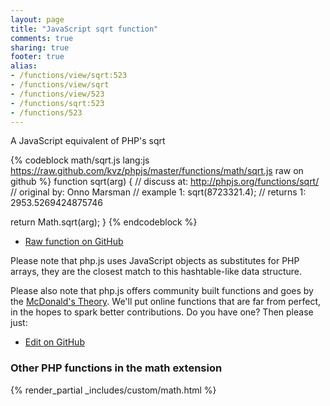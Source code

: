 ```yaml
---
layout: page
title: "JavaScript sqrt function"
comments: true
sharing: true
footer: true
alias:
- /functions/view/sqrt:523
- /functions/view/sqrt
- /functions/view/523
- /functions/sqrt:523
- /functions/523
---
```

<!-- Generated by Rakefile:build -->
A JavaScript equivalent of PHP's sqrt

{% codeblock math/sqrt.js lang:js https://raw.github.com/kvz/phpjs/master/functions/math/sqrt.js raw on github %}
function sqrt(arg) {
  //  discuss at: http://phpjs.org/functions/sqrt/
  // original by: Onno Marsman
  //   example 1: sqrt(8723321.4);
  //   returns 1: 2953.5269424875746

  return Math.sqrt(arg);
}
{% endcodeblock %}

 - [Raw function on GitHub](https://github.com/kvz/phpjs/blob/master/functions/math/sqrt.js)

Please note that php.js uses JavaScript objects as substitutes for PHP arrays, they are 
the closest match to this hashtable-like data structure. 

Please also note that php.js offers community built functions and goes by the 
[McDonald's Theory](https://medium.com/what-i-learned-building/9216e1c9da7d). We'll put online 
functions that are far from perfect, in the hopes to spark better contributions. 
Do you have one? Then please just: 

 - [Edit on GitHub](https://github.com/kvz/phpjs/edit/master/functions/math/sqrt.js)


### Other PHP functions in the math extension
{% render_partial _includes/custom/math.html %}
